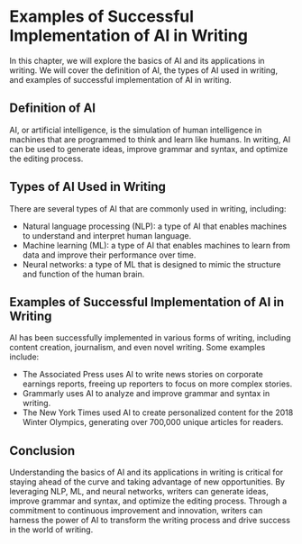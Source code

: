 # Examples of Successful Implementation of AI in Writing

In this chapter, we will explore the basics of AI and its applications in writing. We will cover the definition of AI, the types of AI used in writing, and examples of successful implementation of AI in writing.

Definition of AI
----------------

AI, or artificial intelligence, is the simulation of human intelligence in machines that are programmed to think and learn like humans. In writing, AI can be used to generate ideas, improve grammar and syntax, and optimize the editing process.

Types of AI Used in Writing
---------------------------

There are several types of AI that are commonly used in writing, including:

* Natural language processing (NLP): a type of AI that enables machines to understand and interpret human language.
* Machine learning (ML): a type of AI that enables machines to learn from data and improve their performance over time.
* Neural networks: a type of ML that is designed to mimic the structure and function of the human brain.

Examples of Successful Implementation of AI in Writing
------------------------------------------------------

AI has been successfully implemented in various forms of writing, including content creation, journalism, and even novel writing. Some examples include:

* The Associated Press uses AI to write news stories on corporate earnings reports, freeing up reporters to focus on more complex stories.
* Grammarly uses AI to analyze and improve grammar and syntax in writing.
* The New York Times used AI to create personalized content for the 2018 Winter Olympics, generating over 700,000 unique articles for readers.

Conclusion
----------

Understanding the basics of AI and its applications in writing is critical for staying ahead of the curve and taking advantage of new opportunities. By leveraging NLP, ML, and neural networks, writers can generate ideas, improve grammar and syntax, and optimize the editing process. Through a commitment to continuous improvement and innovation, writers can harness the power of AI to transform the writing process and drive success in the world of writing.
